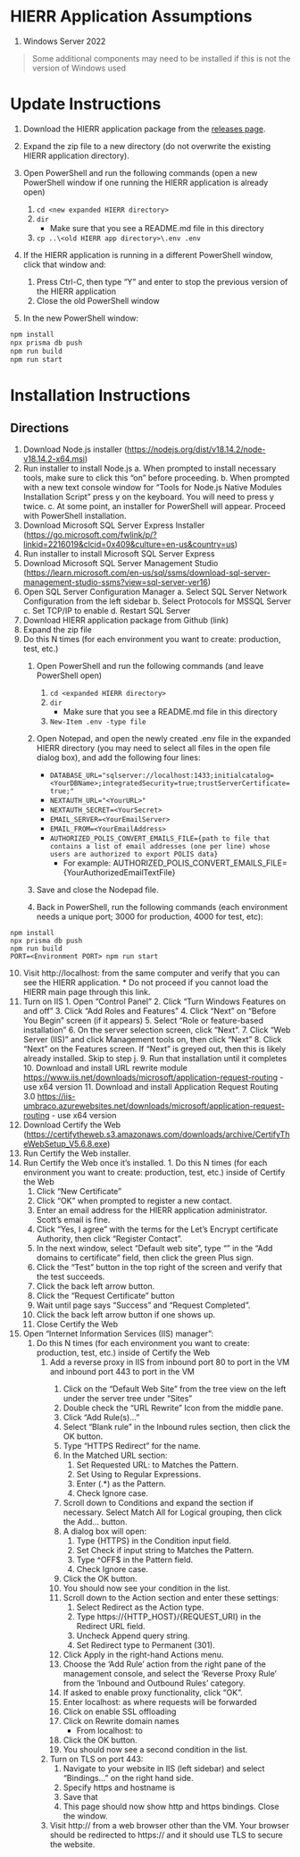 # HIERR Application Assumptions

1. Windows Server 2022

> Some additional components may need to be installed if this is not the version of Windows used

# Update Instructions

1. Download the HIERR application package from the [releases page](https://github.com/CodeWithAloha/HIERR/releases).
2. Expand the zip file to a new directory (do not overwrite the existing HIERR application directory).
3. Open PowerShell and run the following commands (open a new PowerShell window if one running the HIERR application is already open)

   1. `cd <new expanded HIERR directory>`
   1. `dir`
      - Make sure that you see a README.md file in this directory
   1. `cp ..\<old HIERR app directory>\.env .env`

4. If the HIERR application is running in a different PowerShell window, click that window and:
   1. Press Ctrl-C, then type “Y” and enter to stop the previous version of the HIERR application
   2. Close the old PowerShell window
5. In the new PowerShell window:

```bash
npm install
npx prisma db push
npm run build
npm run start
```

# Installation Instructions

## Directions

1. Download Node.js installer (https://nodejs.org/dist/v18.14.2/node-v18.14.2-x64.msi)
2. Run installer to install Node.js
   a. When prompted to install necessary tools, make sure to click this “on” before proceeding.
   b. When prompted with a new text console window for “Tools for Node.js Native Modules Installation Script” press y on the keyboard. You will need to press y twice.
   c. At some point, an installer for PowerShell will appear. Proceed with PowerShell installation.
3. Download Microsoft SQL Server Express Installer (https://go.microsoft.com/fwlink/p/?linkid=2216019&clcid=0x409&culture=en-us&country=us)
4. Run installer to install Microsoft SQL Server Express
5. Download Microsoft SQL Server Management Studio (https://learn.microsoft.com/en-us/sql/ssms/download-sql-server-management-studio-ssms?view=sql-server-ver16)
6. Open SQL Server Configuration Manager
   a. Select SQL Server Network Configuration from the left sidebar
   b. Select Protocols for MSSQL Server
   c. Set TCP/IP to enable
   d. Restart SQL Server
7. Download HIERR application package from Github (link)
8. Expand the zip file
9. Do this N times (for each environment you want to create: production, test, etc.)
   1. Open PowerShell and run the following commands (and leave PowerShell open)
      1. `cd <expanded HIERR directory>`
      2. `dir`
         * Make sure that you see a README.md file in this directory
      3. `New-Item .env -type file`

   2. Open Notepad, and open the newly created .env file in the expanded HIERR directory (you may need to select all files in the open file dialog box), and add the following four lines:
      * `DATABASE_URL="sqlserver://localhost:1433;initialcatalog=<YourDBName>;integratedSecurity=true;trustServerCertificate=true;"`
      * `NEXTAUTH_URL="<YourURL>"`
      * `NEXTAUTH_SECRET=<YourSecret>`
      * `EMAIL_SERVER=<YourEmailServer>`
      * `EMAIL_FROM=<YourEmailAddress>`
      * `AUTHORIZED_POLIS_CONVERT_EMAILS_FILE={path to file that contains a list of email addresses (one per line) whose users are authorized to export POLIS data}`
         * For example: AUTHORIZED_POLIS_CONVERT_EMAILS_FILE={YourAuthorizedEmailTextFile}
   3. Save and close the Nodepad file.
   4. Back in PowerShell, run the following commands (each environment needs a unique port; 3000 for production, 4000 for test, etc):

```
npm install
npx prisma db push
npm run build
PORT=<Environment PORT> npm run start
```

10.  Visit http://localhost:<Environment port> from the same computer and verify that you can see the HIERR application.
    * Do not proceed if you cannot load the HIERR main page through this link.
11.  Turn on IIS
    1. Open “Control Panel”
    2. Click “Turn Windows Features on and off”
    3. Click “Add Roles and Features”
    4. Click “Next” on “Before You Begin” screen (if it appears)
    5. Select “Role or feature-based installation”
    6. On the server selection screen, click “Next”.
    7. Click “Web Server (IIS)” and click Management tools on, then click “Next”
    8. Click “Next” on the Features screen. If “Next” is greyed out, then this is likely already installed. Skip to step j.
    9. Run that installation until it completes
    10. Download and install URL rewrite module https://www.iis.net/downloads/microsoft/application-request-routing - use x64 version
    11. Download and install Application Request Routing 3.0 https://iis-umbraco.azurewebsites.net/downloads/microsoft/application-request-routing - use x64 version
12.  Download Certify the Web (https://certifytheweb.s3.amazonaws.com/downloads/archive/CertifyTheWebSetup_V5.6.8.exe)
13.  Run Certify the Web installer.
14.  Run Certify the Web once it’s installed.
    1. Do this N times (for each environment you want to create: production, test, etc.) inside of Certify the Web
        1. Click “New Certificate”
        2. Click “OK” when prompted to register a new contact.
        3. Enter an email address for the HIERR application administrator. Scott’s email is fine.
        4. Click “Yes, I agree” with the terms for the Let’s Encrypt certificate Authority, then click “Register Contact”.
        5. In the next window, select “Default web site”, type “<YourDomainForEnvironment>” in the “Add domains to certificate” field, then click the green Plus sign.
        6. Click the “Test” button in the top right of the screen  and verify that the test succeeds.
        7. Click the back left arrow button.
        8. Click the “Request Certificate” button
        9. Wait until page says “Success” and “Request Completed”.
        10. Click the back left arrow button if one shows up.
        11. Close Certify the Web
15. Open “Internet Information Services (IIS) manager”:
    1. Do this N times (for each environment you want to create: production, test, etc.) inside of Certify the Web
        1. Add a reverse proxy in IIS from inbound port 80 to port <Environment port> in the VM and inbound port 443 to port <Environment port> in the VM
            1. Click on the “Default Web Site” from the tree view on the left under the server tree under “Sites”
            2. Double check the “URL Rewrite” Icon from the middle pane.
            3. Click “Add Rule(s)…”
            4. Select “Blank rule” in the Inbound rules section, then click the OK button.
            5. Type “HTTPS Redirect” for the name.
            6. In the Matched URL section:
                1. Set Requested URL: to Matches the Pattern.
                2. Set Using to Regular Expressions.
                3. Enter (.\*) as the Pattern.
                4. Check Ignore case.
            7. Scroll down to Conditions and expand the section if necessary. Select Match All for Logical grouping, then click the Add… button.
            8. A dialog box will open:
                1. Type {HTTPS} in the Condition input field.
                2. Set Check if input string to Matches the Pattern.
                3. Type ^OFF$ in the Pattern field.
                4. Check Ignore case.
            9. Click the OK button.
            10. You should now see your condition in the list.
            11. Scroll down to the Action section and enter these settings:
                1. Select Redirect as the Action type.
                2. Type https://{HTTP_HOST}/{REQUEST_URI} in the Redirect URL field.
                3. Uncheck Append query string.
                4. Set Redirect type to Permanent (301).
            12. Click Apply in the right-hand Actions menu.
            13. Choose the ‘Add Rule’ action from the right pane of the management console, and select the ‘Reverse Proxy Rule’ from the ‘Inbound and Outbound Rules’ category.
            14. If asked to enable proxy functionality, click “OK”.
            15. Enter localhost:<Environment port> as where requests will be forwarded
            16. Click on enable SSL offloading
            17. Click on Rewrite domain names
                * From localhost:<Environment port> to <YourDomain>
            18. Click the OK button.
            19. You should now see a second condition in the list.
        2.  Turn on TLS on port 443:
            1. Navigate to your website in IIS (left sidebar) and select “Bindings…” on the right hand side.
            2. Specify https and hostname is <YourDomain>
            3. Save that
            4. This page should now show http and https bindings. Close the window.
        3. Visit http://<YourDomain> from a web browser other than the VM. Your browser should be redirected to https://<YourDomain> and it should use TLS to secure the website.
